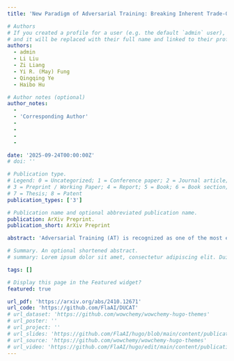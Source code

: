 ```yaml
---
title: 'New Paradigm of Adversarial Training: Breaking Inherent Trade-Off between Accuracy and Robustness via Dummy Classes'

# Authors
# If you created a profile for a user (e.g. the default `admin` user), write the username (folder name) here
# and it will be replaced with their full name and linked to their profile.
authors:
  - admin
  - Li Liu
  - Zi Liang
  - Yi R. (May) Fung
  - Qingqing Ye
  - Haibo Hu

# Author notes (optional)
author_notes:
  -
  - 'Corresponding Author'
  - 
  -
  - 
  - 

date: '2025-09-24T00:00:00Z'
# doi: ''

# Publication type.
# Legend: 0 = Uncategorized; 1 = Conference paper; 2 = Journal article;
# 3 = Preprint / Working Paper; 4 = Report; 5 = Book; 6 = Book section;
# 7 = Thesis; 8 = Patent
publication_types: ['3']

# Publication name and optional abbreviated publication name.
publication: ArXiv Preprint.
publication_short: ArXiv Preprint

abstract: 'Adversarial Training (AT) is recognized as one of the most effective methods to enhance the robustness of Deep Neural Networks (DNNs). However, existing AT methods suffer from an inherent trade-off between adversarial robustness and clean accuracy, which seriously hinders their real-world deployment. Previous works have studied this trade-off within the current AT paradigm, exploring various factors such as perturbation intensity, label noise and class margin. Despite these efforts, current AT methods still typically experience a reduction in clean accuracy by over 10% to date, without significant improvements in robustness compared with simple baselines like PGD-AT. This inherent trade-off raises a question: whether the current AT paradigm, which assumes to learn the corresponding benign and adversarial samples as the same class, inappropriately combines clean and robust objectives that may be essentially inconsistent. In this work, we surprisingly reveal that up to 40% of CIFAR-10 adversarial samples always fail to satisfy such an assumption across various AT methods and robust models, explicitly indicating the improvement room for the current AT paradigm. Accordingly, to relax the tension between clean and robust learning derived from this overstrict assumption, we propose a new AT paradigm by introducing an additional dummy class for each original class, aiming to accommodate the hard adversarial samples with shifted distribution after perturbation. The robustness w.r.t. these adversarial samples can be achieved by runtime recovery from the predicted dummy classes to their corresponding original ones, eliminating the compromise with clean learning. Building on this new paradigm, we propose a novel plug-and-play AT technology named DUmmy Classes-based Adversarial Training (DUCAT). Extensive experiments on CIFAR-10, CIFAR-100, and Tiny-ImageNet demonstrate that the DUCAT concurrently improves clean accuracy and adversarial robustness compared with state-of-the-art benchmarks, effectively releasing the existing inherent trade-off.'

# Summary. An optional shortened abstract.
# summary: Lorem ipsum dolor sit amet, consectetur adipiscing elit. Duis posuere tellus ac convallis placerat. Proin tincidunt magna sed ex sollicitudin condimentum.

tags: []

# Display this page in the Featured widget?
featured: true

url_pdf: 'https://arxiv.org/abs/2410.12671'
url_code: 'https://github.com/FlaAI/DUCAT'
# url_dataset: 'https://github.com/wowchemy/wowchemy-hugo-themes'
# url_poster: ''
# url_project: ''
# url_slides: 'https://github.com/FlaAI/hugo/blob/main/content/publication/TSFool/TSFool_Slide.pdf'
# url_source: 'https://github.com/wowchemy/wowchemy-hugo-themes'
# url_video: 'https://github.com/FlaAI/hugo/edit/main/content/publication/TSFool/TSFool.mp4'
---
```


